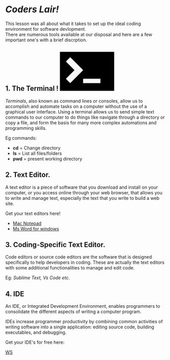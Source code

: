 # ***Coders Lair!***

This lesson was all about what it takes to set up the ideal coding environment for software devlopment.   
There are numerous tools available at our disposal and here are a few important one's with a brief discrption. 


## 1. The Terminal !         ![terminal logo](terminal.jpeg "Terminal") 
 _Terminals_, also known as command lines or consoles, allow us to accomplish and automate tasks on a computer without the use of a graphical user interface. Using a terminal allows us to send simple text commands to our computer to do things like navigate through a directory or copy a file, and form the basis for many more complex automations and programming skills.

Eg commands: 
 - **cd** = Change directory
 - **ls** = List all files/folders
 - **pwd** = present working directory

## 2. Text Editor. 

A text editor is a piece of software that you download and install on your computer, or you access online through your web browser, that
allows you to write and manage text, especially the text that you write to build a web site.

Get your text editors here!
 - [Mac Notepad](https://mac-notepad.en.softonic.com/mac/download)
 - [Ms Word for windows](https://www.officesuite.com/download-file/?f=ofswin64)

## 3. Coding-Specific Text Editor.

Code editors or source code editors are the software that is designed specifically to help developers in coding. These are actually the text editors with some additional functionalities to manage and edit code.

Eg: _Sublime Text, Vs Code etc._

## 4. IDE

An IDE, or Integrated Development Environment, enables programmers to consolidate the different aspects of writing a computer program.

IDEs increase programmer productivity by combining common activities of writing software into a single application: editing source code, building executables, and debugging.

Get your IDE's for free here:

[WS](https://www.jetbrains.com/webstorm/download/download-thanks.html?platform=mac)


